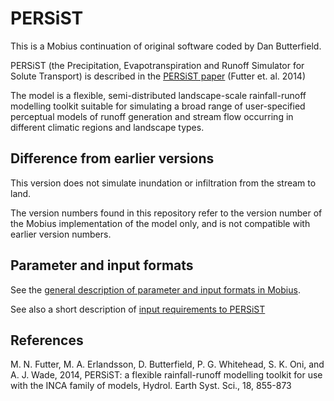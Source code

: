 # PERSiST

This is a Mobius continuation of original software coded by Dan Butterfield.

PERSiST (the Precipitation, Evapotranspiration and Runoff Simulator for Solute Transport) is described in the [PERSiST paper](https://pdfs.semanticscholar.org/2e46/db20c4f6dfa1bcdb45f071ce784cc5a6a873.pdf) (Futter et. al. 2014)

The model is a flexible, semi-distributed landscape-scale rainfall-runoff modelling toolkit suitable for simulating a broad range of user-specified perceptual models of runoff generation and stream flow occurring in different climatic regions and landscape types.

## Difference from earlier versions

This version does not simulate inundation or infiltration from the stream to land.

The version numbers found in this repository refer to the version number of the Mobius implementation of the model only, and is not compatible with earlier version numbers.


## Parameter and input formats

See the [general description of parameter and input formats in Mobius](https://github.com/NIVANorge/Mobius/blob/master/Documentation/file_format_documentation.pdf).

See also a short description of [input requirements to PERSiST](https://github.com/NIVANorge/Mobius/tree/master/Documentation/ModelInputRequirements)


## References

M. N. Futter, M. A. Erlandsson, D. Butterfield, P. G. Whitehead, S. K. Oni, and A. J. Wade, 2014, PERSiST: a flexible rainfall-runoff modelling toolkit for use with the INCA family of models, Hydrol. Earth Syst. Sci., 18, 855-873
